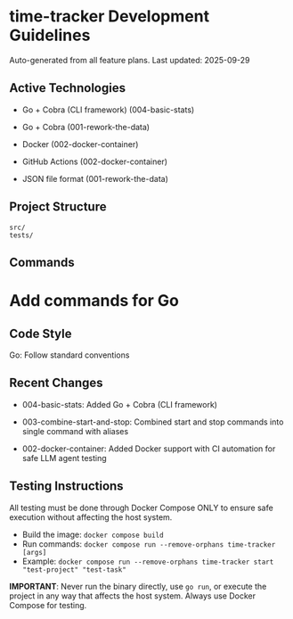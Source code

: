 # time-tracker Development Guidelines

Auto-generated from all feature plans. Last updated: 2025-09-29

## Active Technologies
- Go + Cobra (CLI framework) (004-basic-stats)

- Go + Cobra (001-rework-the-data)
- Docker (002-docker-container)
- GitHub Actions (002-docker-container)
- JSON file format (001-rework-the-data)

## Project Structure

```
src/
tests/
```

## Commands

# Add commands for Go

## Code Style

Go: Follow standard conventions

## Recent Changes
- 004-basic-stats: Added Go + Cobra (CLI framework)

- 003-combine-start-and-stop: Combined start and stop commands into single command with aliases
- 002-docker-container: Added Docker support with CI automation for safe LLM agent testing

<!-- MANUAL ADDITIONS START -->

## Testing Instructions

All testing must be done through Docker Compose ONLY to ensure safe execution without affecting the host system.

- Build the image: `docker compose build`
- Run commands: `docker compose run --remove-orphans time-tracker [args]`
- Example: `docker compose run --remove-orphans time-tracker start "test-project" "test-task"`

**IMPORTANT**: Never run the binary directly, use `go run`, or execute the project in any way that affects the host system. Always use Docker Compose for testing.

<!-- MANUAL ADDITIONS END -->
